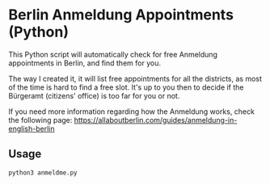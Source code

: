# Berlin Anmeldung Appointments (Python)
This Python script will automatically check for free Anmeldung appointments in Berlin, and find them for you.

The way I created it, it will list free appointments for all the districts, as most of the time is hard to find a free slot. It's up to you then to decide if the Bürgeramt (citizens' office) is too far for you or not.

If you need more information regarding how the Anmeldung works, check the following page:
https://allaboutberlin.com/guides/anmeldung-in-english-berlin

## Usage
    python3 anmeldme.py
